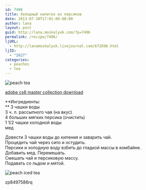 ```yaml
---
id: 7496
title: Холодный напиток из персиков
date: 2013-07-30T17:01:09-08:00
author: lana
layout: post
guid: http://lana.moskalyuk.com/?p=7496
permalink: /recipe/7496/
ljURL:
  - http://lanamoskalyuk.livejournal.com/672698.html
ljID:
  - "2627"
categories:
  - peaches
  - tea
---
```

![peach tea](http://farm8.staticflickr.com/7395/9402424601_6c8282ab90_c.jpg)

<div>
  <a href='http://download-adobe-cs6.com'>adobe cs6 master collection download</a>
</div>

**Ингредиенты:  
** 3 чашки воды  
3 ч. л. рассыпного чая (на вкус)  
4 больших мягких персика (очистить)  
1 1/2 чашки холодной воды  
мед

Довести 3 чашки воды до кипения и заварить чай.  
Процедить чай через сито и остудить.  
Персики и холодную воду взбить до гладкой массы в комбайне. Добавить мед. Перемешать.  
Смешать чай и персиковую массу.  
Подавать со льдом и мятой.

![peach iced tea](http://farm4.staticflickr.com/3777/9405201032_f865d79a7f_c.jpg) 

<div>
  zp8497586rq
</div>